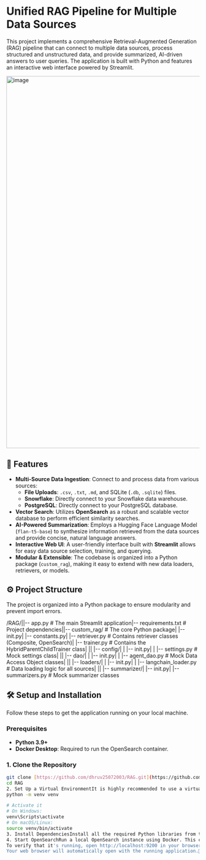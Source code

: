 # Unified RAG Pipeline for Multiple Data Sources

This project implements a comprehensive Retrieval-Augmented Generation (RAG) pipeline that can connect to multiple data sources, process structured and unstructured data, and provide summarized, AI-driven answers to user queries. The application is built with Python and features an interactive web interface powered by Streamlit.

<img width="1910" height="970" alt="image" src="https://github.com/user-attachments/assets/d312d8ed-b4e2-42b6-be66-2b21d1d69bc8" />

## 🚀 Features

* **Multi-Source Data Ingestion**: Connect to and process data from various sources:
    * **File Uploads**: `.csv`, `.txt`, `.md`, and SQLite (`.db`, `.sqlite`) files.
    * **Snowflake**: Directly connect to your Snowflake data warehouse.
    * **PostgreSQL**: Directly connect to your PostgreSQL database.
* **Vector Search**: Utilizes **OpenSearch** as a robust and scalable vector database to perform efficient similarity searches.
* **AI-Powered Summarization**: Employs a Hugging Face Language Model (`flan-t5-base`) to synthesize information retrieved from the data sources and provide concise, natural language answers.
* **Interactive Web UI**: A user-friendly interface built with **Streamlit** allows for easy data source selection, training, and querying.
* **Modular & Extensible**: The codebase is organized into a Python package (`custom_rag`), making it easy to extend with new data loaders, retrievers, or models.

## ⚙️ Project Structure

The project is organized into a Python package to ensure modularity and prevent import errors.

/RAG/||-- app.py                 # The main Streamlit application|-- requirements.txt       # Project dependencies||-- custom_rag/            # The core Python package|   |-- init.py|   |-- constants.py|   |-- retriever.py       # Contains retriever classes (Composite, OpenSearch)|   |-- trainer.py         # Contains the HybridParentChildTrainer class|   ||   |-- config/|   |   |-- init.py|   |   |-- settings.py    # Mock settings class|   ||   |-- dao/|   |   |-- init.py|   |   |-- agent_dao.py   # Mock Data Access Object classes|   ||   |-- loaders/|   |   |-- init.py|   |   |-- langchain_loader.py # Data loading logic for all sources|   ||   |-- summarizer/|       |-- init.py|       |-- summarizers.py # Mock summarizer classes
## 🛠️ Setup and Installation

Follow these steps to get the application running on your local machine.

### Prerequisites

* **Python 3.9+**
* **Docker Desktop**: Required to run the OpenSearch container.

### 1. Clone the Repository

```bash
git clone [https://github.com/dhruv25072003/RAG.git](https://github.com/dhruv25072003/RAG.git)
cd RAG
2. Set Up a Virtual EnvironmentIt is highly recommended to use a virtual environment.# Create the virtual environment
python -m venv venv

# Activate it
# On Windows:
venv\Scripts\activate
# On macOS/Linux:
source venv/bin/activate
3. Install DependenciesInstall all the required Python libraries from the requirements.txt file.pip install -r requirements.txt
4. Start OpenSearchRun a local OpenSearch instance using Docker. This command will download the image and start the container in the background.docker run -p 9200:9200 -p 9600:9600 -e "discovery.type=single-node" --name opensearch-node -d opensearchproject/opensearch:2.11.0
To verify that it's running, open http://localhost:9200 in your browser. You should see a JSON response.▶️ How to Run the ApplicationOnce the setup is complete, launch the Streamlit application from your terminal:streamlit run app.py
Your web browser will automatically open with the running application.📖 How to UseSelect a Data Source: Use the radio buttons in the sidebar to choose between "File Upload", "Snowflake", or "PostgreSQL".Provide Data:For File Upload, browse and select a supported file (.csv, .db, etc.).For Snowflake or PostgreSQL, fill in all the required connection credentials and the target table name.Train the Model: Click the "Train from..." button. The application will:Load the data from the selected source.Split the content into smaller chunks.Generate vector embeddings for each chunk.Create a new index in OpenSearch and ingest the data.Ask a Question: Once training is complete, the main area of the app will be enabled. Type your question into the text input and press Enter.Get the Answer: The application will retrieve the most relevant context from OpenSearch and use the LLM to generate a summarized answer. You can expand the "Show Retrieved Context" section to see the raw data that was used to create the answer.This project was developed with assistance from an AI model.</markdown>
